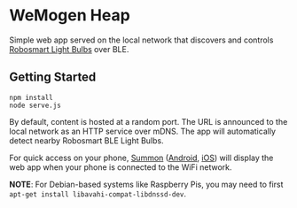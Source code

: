 WeMogen Heap
============

Simple web app served on the local network that discovers and controls [Robosmart Light Bulbs](http://www.smartbotics.com/#!products/c218d) over BLE.


Getting Started
---------------

    npm install
    node serve.js

By default, content is hosted at a random port. 
The URL is announced to the local network as an HTTP service over mDNS.
The app will automatically detect nearby Robosmart BLE Light Bulbs.

For quick access on your phone, [Summon](https://github.com/lab11/summon) ([Android](https://play.google.com/store/apps/details?id=edu.umich.eecs.lab11.summon), [iOS](https://itunes.apple.com/us/app/summon-lab11/id1051205682)) will display the web app when your phone is connected to the WiFi network.

__NOTE__: For Debian-based systems like Raspberry Pis, you may need to first `apt-get install libavahi-compat-libdnssd-dev`.

